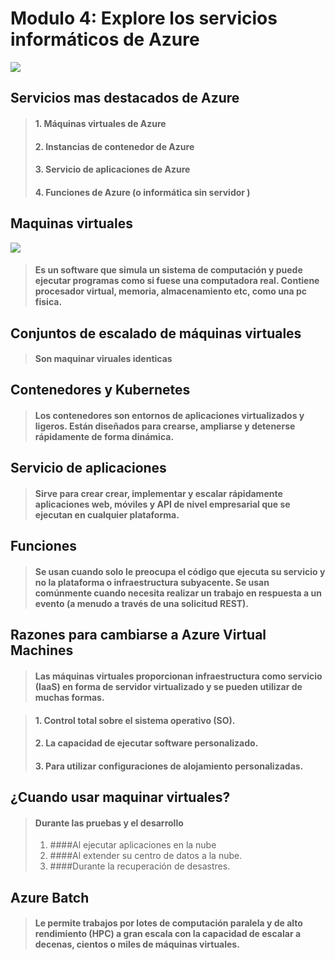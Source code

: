 # Modulo 4: Explore los servicios informáticos de Azure
![](https://adriw.com/wp-content/uploads/2019/04/Marketing-de-Servicios-1.png)

## Servicios mas destacados de Azure
>#### 1. Máquinas virtuales de Azure
>#### 2. Instancias de contenedor de Azure
>#### 3. Servicio de aplicaciones de Azure
>#### 4. Funciones de Azure (o informática sin servidor )

## Maquinas virtuales
![](https://www.nettix.com.pe/wp-content/uploads/2020/06/xcreando-maquinas-con-virtualbox.jpg.pagespeed.ic.w08MTQMAos.jpg)
>#### Es un software que simula un sistema de computación y puede ejecutar programas como si fuese una computadora real. Contiene procesador virtual, memoria, almacenamiento etc, como una pc fisica.

## Conjuntos de escalado de máquinas virtuales
>#### Son maquinar viruales identicas

## Contenedores y Kubernetes
>#### Los contenedores son entornos de aplicaciones virtualizados y ligeros. Están diseñados para crearse, ampliarse y detenerse rápidamente de forma dinámica. 

## Servicio de aplicaciones
>#### Sirve para crear crear, implementar y escalar rápidamente aplicaciones web, móviles y API de nivel empresarial que se ejecutan en cualquier plataforma. 

## Funciones
>#### Se usan cuando solo le preocupa el código que ejecuta su servicio y no la plataforma o infraestructura subyacente. Se usan comúnmente cuando necesita realizar un trabajo en respuesta a un evento (a menudo a través de una solicitud REST).

## Razones para cambiarse a Azure Virtual Machines
>#### Las máquinas virtuales proporcionan infraestructura como servicio (IaaS) en forma de servidor virtualizado y se pueden utilizar de muchas formas.

>#### 1. Control total sobre el sistema operativo (SO).
>#### 2. La capacidad de ejecutar software personalizado.
>#### 3. Para utilizar configuraciones de alojamiento personalizadas.

## ¿Cuando usar maquinar virtuales?
>#### Durante las pruebas y el desarrollo
>1. ####Al ejecutar aplicaciones en la nube
>2. ####Al extender su centro de datos a la nube.
>3. ####Durante la recuperación de desastres.


## Azure Batch
>#### Le permite trabajos por lotes de computación paralela y de alto rendimiento (HPC) a gran escala con la capacidad de escalar a decenas, cientos o miles de máquinas virtuales.
